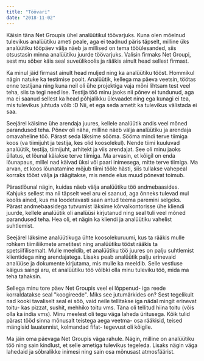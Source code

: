 ```yaml
---
title: "Töövari"
date: "2018-11-02"
---
```


Käisin täna Net Groupis ühel analüütikul töövarjuks. Kuna olen mõelnud tulevikus analüütiku ameti peale, aga ei teadnud päris täpselt, milline üks analüütiku tööpäev välja näeb ja millised on tema tööülesanded, siis otsustasin minna analüütiku juurde töövarjuks. Valisin firmaks Net Groupi, sest mu sõber käis seal suveülikoolis ja rääkis ainult head sellest firmast. 

Ka minul jäid firmast ainult head muljed ning ka analüütiku tööst. Hommikul nägin natuke ka testimise poolt. Analüütik, kellega ma päeva veetsin, töötas enne testijana ning kuna neil oli ühe projektiga vaja mõni lihtsam test veel teha, siis ta tegi need ise. Testija töö minu jaoks nii põnev ei tundunud, aga ma ei saanud sellest ka head põhjalikku ülevaadet ning ega kunagi ei tea, mis tulevikus juhtuda võib :D Nii, et ega seda ametit ka tulevikus välistada ei saa.

Seejärel käisime ühe arendaja juures, kellele analüütik andis veel mõned parandused teha. Põnev oli näha, milline näeb välja analüütiku ja arendaja omavaheline töö. Pärast seda läksime sööma. Sööma mindi terve tiimiga koos (va tiimijuht ja testija, kes olid koosolekul). Nende tiimi kuuluvad analüütik, testija, tiimijuht, arhitekt ja viis arendajat. See oli minu jaoks üllatus, et lõunal käiakse terve tiimiga. Ma arvasin, et kõigil on enda lõunapaus, millel nad käivad üksi või paari inimesega, mitte terve tiimiga. Ma arvan, et koos lõunatamine mõjub tiimi tööle hästi, siis tullakse vahepeal korraks tööst välja ja räägitakse, mis nende elus muud põnevat toimub. 

Pärastlõunal nägin, kuidas näeb välja analüütiku töö andmebaasides. Kahjuks sellest ma nii täpselt veel aru ei saanud, aga õnneks tulevad mul koolis ained, kus ma loodetavasti saan antud teema paremini selgeks. Pärast andmebaasidega tutvumist läksime kõrvalkontorisse ühe kliendi juurde, kellele analüütik oli analüüsi kirjutanud ning seal tuli veel mõned parandused teha. Hea oli, et nägin ka kliendi ja analüütiku vahelist suhtlemist.

Seejärel läksime analüütikuga ühte koosolekuruumi, kus ta rääkis mulle rohkem tiimiliikmete ametitest ning analüütiku tööst rääkis ta spetsiifilisemalt. Mulle meeldib, et analüütiku töö juures on palju suhtlemist klientidega ning arendajatega. Lisaks peab analüütik palju erinevaid analüüse ja dokumente kirjutama, mis mulle ka meeldib. Selle vestluse käigus saingi aru, et analüütiku töö võibki olla minu tuleviku töö, mida ma teha tahaksin.

Sellega minu tore päev Net Groupis veel ei lõppenud- iga reede korraldatakse seal "koogireede". Miks see jutumärkides on? Sest tegelikult nad kooki tavaliselt seal ei söö, vaid neile tellitakse iga nädal mingit erinevat toitu- kas pizzat, sushit, mehhiko toitu vms. Täna oli tellitud hiina toitu (võis olla ka india vms). Minu meelest oli tegu väga laheda üritusega. Kõik tulid pärast tööd sinna mõnusalt teistega aega veetma- osa rääkisid, teised mängisid lauatennist, kolmandad fifat- tegevust oli kõigile. 

Ma jäin oma päevaga Net Groupis väga rahule. Nägin, milline on analüütiku töö ning sain kindlust, et selle ametiga tulevikus tegeleda. Lisaks nägin väga lahedaid ja sõbralikke inimesi ning sain osa mõnusast atmosfäärist.
